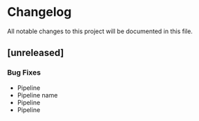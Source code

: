 # Changelog

All notable changes to this project will be documented in this file.

## [unreleased]

### Bug Fixes

- Pipeline
- Pipeline name
- Pipeline
- Pipeline

<!-- generated by git-cliff -->
